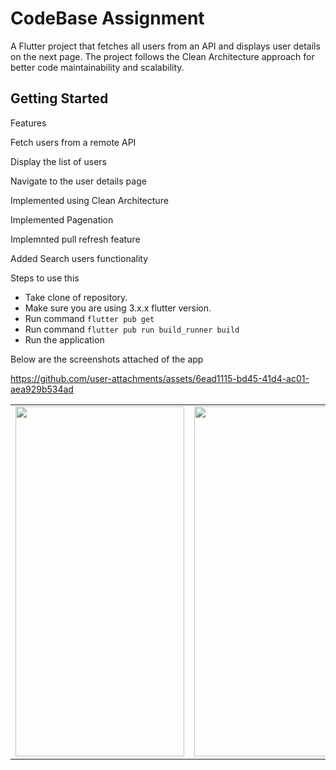CodeBase Assignment
========

A Flutter project that fetches all users from an API and displays user details on the next page. The project follows the Clean Architecture approach for better code maintainability and scalability.




Getting Started
---------------

Features

Fetch users from a remote API

Display the list of users

Navigate to the user details page

Implemented using Clean Architecture

Implemented Pagenation 

Implemnted pull refresh feature 

Added Search users functionality


Steps to use this
- Take clone of repository.
- Make sure you are using 3.x.x flutter version.
- Run command `flutter pub get`
- Run command `flutter pub run build_runner build`
- Run the application

Below are the screenshots attached of the app

<table>

  <tr>
    <td><img src="https://github.com/user-attachments/assets/df9d9ffa-7607-430d-bd2c-f1f9dcf46969" width=270 height=560></td>
    <td><img src="https://github.com/user-attachments/assets/08755373-071b-4c3f-9cf2-1bab6cff67c1" width=270 height=560></td>
    
https://github.com/user-attachments/assets/6ead1115-bd45-41d4-ac01-aea929b534ad



  </tr>
 </table>

 <table>
 
 </table>
